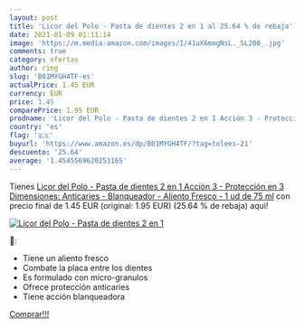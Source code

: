 ```yaml
---
layout: post
title: 'Licor del Polo - Pasta de dientes 2 en 1 al 25.64 % de rebaja'
date: 2021-01-09 01:11:14
image: 'https://m.media-amazon.com/images/I/41uX6mmgNsL._SL200_.jpg'
comments: true
category: ofertas
author: ring
slug: 'B01MYGH4TF-es'
actualPrice: 1.45 EUR
currency: EUR
price: 1.45
comparePrice: 1.95 EUR
prodname: 'Licor del Polo - Pasta de dientes 2 en 1 Acción 3 - Protección en 3 Dimensiones: Anticaries - Blanqueador - Aliento Fresco - 1 ud de 75 ml'
country: 'es'
flag: '🇪🇸'
buyurl: 'https://www.amazon.es/dp/B01MYGH4TF/?tag=tolees-21'
descuento: '25.64'
average: '1.4545569620253165'
---
```


Tienes [Licor del Polo - Pasta de dientes 2 en 1 Acción 3 - Protección en 3 Dimensiones: Anticaries - Blanqueador - Aliento Fresco - 1 ud de 75 ml](https://www.amazon.es/dp/B01MYGH4TF/?tag=tolees-21) con precio final de  1.45 EUR (original: 1.95 EUR) (25.64 %  de rebaja) aqui!

[![Licor del Polo - Pasta de dientes 2 en 1](https://m.media-amazon.com/images/I/41uX6mmgNsL._SL200_.jpg)](https://www.amazon.es/dp/B01MYGH4TF/?tag=tolees-21)

🔎:

- Tiene un aliento fresco
- Combate la placa entre los dientes
- Es formulado con micro-granulos
- Ofrece protección anticaries
- Tiene acción blanqueadora

[Comprar!!!](https://www.amazon.es/dp/B01MYGH4TF/?tag=tolees-21)

